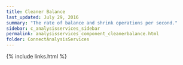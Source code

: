 ```yaml
---
title: Cleaner Balance
last_updated: July 29, 2016
summary: "The rate of balance and shrink operations per second."
sidebar: c_analysisservices_sidebar
permalink: analysisservices_component_cleanerbalance.html
folder: ConnectAnalysisServices
---
```





{% include links.html %}
